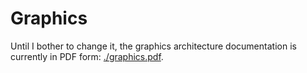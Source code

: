 # Graphics

Until I bother to change it, the graphics architecture documentation is
currently in PDF form: [./graphics.pdf](./graphics.pdf).
